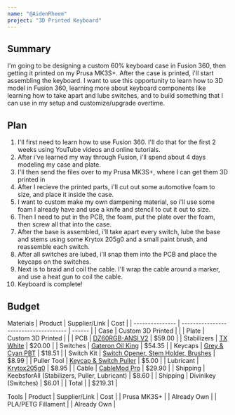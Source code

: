 ```yaml
---
name: "@AidenRheem"
project: "3D Printed Keyboard"
---
```



## Summary
I'm going to be designing a custom 60% keyboard case in Fusion 360, then getting it printed on my Prusa MK3S+. After the case is printed, i'll start assembling the keyboard. I want to use this opportunity to learn how to 3D model in Fusion 360, learning more about keyboard components like learning how to take apart and lube switches, and to build something that I can use in my setup and customize/upgrade overtime.

## Plan
1. I'll first need to learn how to use Fusion 360. I'll do that for the first 2 weeks using YouTube videos and online tutorials. 
2. After i've learned my way through Fusion, i'll spend about 4 days modeling my case and plate. 
3. I'll then send the files over to my Prusa MK3S+, where I can get them 3D printed in 
4. After I recieve the printed parts, i'll cut out some automotive foam to size, and place it inside the case.
5. I want to custom make my own dampening material, so i'll use some foam I already have and use a knife and stencil to cut it out to size.
6. Then I need to put in the PCB, the foam, put the plate over the foam, then screw all that into the case.
7. After the base is assembled, i'll take apart every switch, lube the base and stems using some Krytox 205g0 and a small paint brush, and reassemble each switch.
8. After all switches are lubed, i'll snap them into the PCB and place the keycaps on the switches.
9. Next is to braid and coil the cable. I'll wrap the cable around a marker, and use a heat gun to coil the cable.
10. Keyboard is complete!


## Budget
Materials
| Product         | Supplier/Link                         | Cost   |
| --------------- | ------------------------------------- | ------ |
| Case            | Custom 3D Printed                     |        |
| Plate           | Custom 3D Printed                     |        |
| PCB             | [DZ60RGB-ANSI V2](https://mechanicalkeyboards.com/shop/index.php?l=product_detail&p=6855) | $59.00 |
| Stabilizers     | [TX White](https://keebsforall.com/products/tx-stabilizers) | $20.00 |
| Switches        | [Gateron Oil King](https://divinikey.com/products/gateron-oil-king-linear-switches) | $54.35 |
| Keycaps         | [Grey & Cyan PBT](https://www.aliexpress.us/item/3256804350819353.html) | $18.51 |
| Switch Kit      | [Switch Opener, Stem Holder, Brushes](https://www.amazon.com/dp/B08JLJZ95Z) | $8.99 |
| Puller Tool     | [Keycap & Switch Puller](https://keebsforall.com/products/keycap-switch-puller) | $5.00 |
| Lubricant       | [Krytox205g0](https://keebsforall.com/products/krytox-gpl205g0-mechanical-switch-lubricant) | $8.95 |
| Cable           | [CableMod Pro](https://www.amazon.com/dp/B09LT361GV) | $29.90 |
| Shipping        | KeebsforAll (Stabilizers, Puller, Lubricant) | $8.60 |
| Shipping        | Divinikey (Switches)                  | $6.01   |
| Total           |                                       | $219.31 |

Tools
| Product         | Supplier/Link                         | Cost   |
| Prusa MK3S+     |                                       | Already Own |
| PLA/PETG Fillament |                                    | Already Own |
